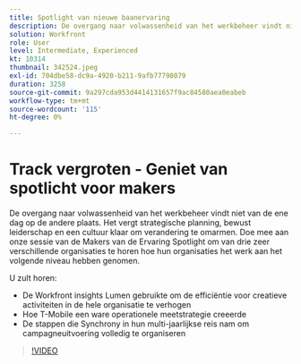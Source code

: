 ```yaml
---
title: Spotlight van nieuwe baanervaring
description: De overgang naar volwassenheid van het werkbeheer vindt niet van de ene dag op de andere plaats. Het vergt strategische planning, bewust leiderschap en een cultuur klaar om verandering te omarmen.
solution: Workfront
role: User
level: Intermediate, Experienced
kt: 10314
thumbnail: 342524.jpeg
exl-id: 704dbe58-dc9a-4920-b211-9afb77798079
duration: 3258
source-git-commit: 9a297cda953d4414131657f9ac84580aea0eabeb
workflow-type: tm+mt
source-wordcount: '115'
ht-degree: 0%

---
```


# Track vergroten - Geniet van spotlicht voor makers

De overgang naar volwassenheid van het werkbeheer vindt niet van de ene dag op de andere plaats. Het vergt strategische planning, bewust leiderschap en een cultuur klaar om verandering te omarmen. Doe mee aan onze sessie van de Makers van de Ervaring Spotlight om van drie zeer verschillende organisaties te horen hoe hun organisaties het werk aan het volgende niveau hebben genomen.

U zult horen:

* De Workfront insights Lumen gebruikte om de efficiëntie voor creatieve activiteiten in de hele organisatie te verhogen
* Hoe T-Mobile een ware operationele meetstrategie creeerde
* De stappen die Synchrony in hun multi-jaarlijkse reis nam om campagneuitvoering volledig te organiseren

>[!VIDEO](https://video.tv.adobe.com/v/342524/?quality=12&learn=on)
